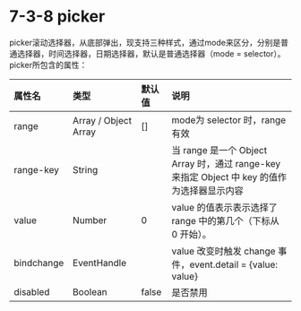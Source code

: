 # 7-3-8 picker

picker滚动选择器，从底部弹出，现支持三种样式，通过mode来区分，分别是普通选择器，时间选择器，日期选择器，默认是普通选择器（mode = selector）。  
picker所包含的属性：

| 属性名 | 类型 | 默认值 | 说明 |
| :--- | :--- | :--- | :--- |
| range | Array / Object Array | \[\] | mode为 selector 时，range 有效 |
| range-key | String |  | 当 range 是一个 Object Array 时，通过 range-key 来指定 Object 中 key 的值作为选择器显示内容 |
| value | Number | 0 | value 的值表示表示选择了 range 中的第几个（下标从 0 开始）。 |
| bindchange | EventHandle |  | value 改变时触发 change 事件，event.detail = {value: value} |
| disabled | Boolean | false | 是否禁用 |



